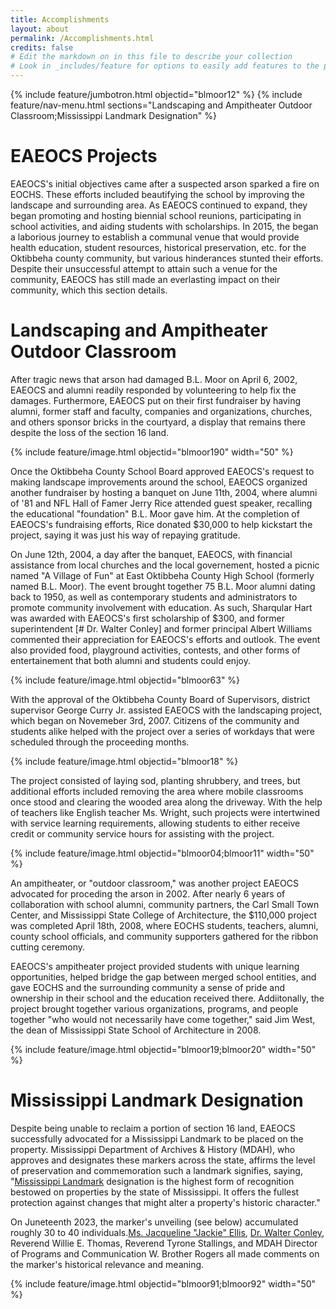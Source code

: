 ```yaml
---
title: Accomplishments 
layout: about
permalink: /Accomplishments.html
credits: false
# Edit the markdown on in this file to describe your collection
# Look in _includes/feature for options to easily add features to the page
---
```


{% include feature/jumbotron.html objectid="blmoor12" %}
{% include feature/nav-menu.html sections="Landscaping and Ampitheater Outdoor Classroom;Mississippi Landmark Designation" %}

# EAEOCS Projects

EAEOCS's initial objectives came after a suspected arson sparked a fire on EOCHS. These efforts included beautifying the school by improving the landscape and surrounding area. As EAEOCS continued to expand, they began promoting and hosting biennial school reunions, participating in school activities, and aiding students with scholarships. In 2015, the began a laborious journey to establish a communal venue that would provide health education, student resources, historical preservation, etc. for the Oktibbeha county community, but various hinderances stunted their efforts. Despite their unsuccessful attempt to attain such a venue for the community, EAEOCS has still made an everlasting impact on their community, which this section details.

# Landscaping and Ampitheater Outdoor Classroom

After tragic news that arson had damaged B.L. Moor on April 6, 2002, EAEOCS and alumni readily responded by volunteering to help fix the damages. Furthermore, EAEOCS put on their first fundraiser by having alumni, former staff and faculty, companies and organizations, churches, and others sponsor bricks in the courtyard, a display that remains there despite the loss of the section 16 land. 

{% include feature/image.html objectid="blmoor190" width="50" %}

Once the Oktibbeha County School Board approved EAEOCS's request to making landscape improvements around the school, EAEOCS organized another fundraiser by hosting a banquet on June 11th, 2004, where alumni of '81 and NFL Hall of Famer Jerry Rice attended guest speaker, recalling the educational "foundation" B.L. Moor gave him. At the completion of EAEOCS's fundraising efforts, Rice donated $30,000 to help kickstart the project, saying it was just his way of repaying gratitude. 

On June 12th, 2004, a day after the banquet, EAEOCS, with financial assistance from local churches and the local governement, hosted a picnic named "A Village of Fun" at East Oktibbeha County High School (formerly named B.L. Moor). The event brought together 75 B.L. Moor alumni dating back to 1950, as well as contemporary students and administrators to promote community involvement with education. As such, Sharqular Hart was awarded with EAEOCS's first scholarship of $300, and former superintendent [# Dr. Walter Conley] and former principal Albert Williams commented their appreciation for EAEOCS's efforts and outlook. The event also provided food, playground activities, contests, and other forms of entertainement that both alumni and students could enjoy.

{% include feature/image.html objectid="blmoor63" %}

With the approval of the Oktibbeha County Board of Supervisors, district supervisor George Curry Jr. assisted EAEOCS with the landscaping project, which began on Novemeber 3rd, 2007. Citizens of the community and students alike helped with the project over a series of workdays that were scheduled through the proceeding months. 

{% include feature/image.html objectid="blmoor18" %}

The project consisted of laying sod, planting shrubbery, and trees, but additional efforts included removing the area where mobile classrooms once stood and clearing the wooded area along the driveway. With the help of teachers like English teacher Ms. Wright, such projects were intertwined with service learning requirements, allowing students to either receive credit or community service hours for assisting with the project. 

{% include feature/image.html objectid="blmoor04;blmoor11" width="50" %}

An ampitheater, or "outdoor classroom," was another project EAEOCS advocated for proceding the arson in 2002. After nearly 6 years of collaboration with school alumni, community partners, the Carl Small Town Center, and Mississippi State College of Architecture, the $110,000 project was completed April 18th, 2008, where EOCHS students, teachers, alumni, county school officials, and community supporters gathered for the ribbon cutting ceremony.

EAEOCS's ampitheater project provided students with unique learning opportunities, helped bridge the gap between merged school entities, and gave EOCHS and the surrounding community a sense of pride and ownership in their school and the education received there. Addiitonally, the project brought together various organizations, programs, and people together "who would not necessarily have come together," said Jim West, the dean of Mississippi State School of Architecture in 2008. 

{% include feature/image.html objectid="blmoor19;blmoor20" width="50" %}

# Mississippi Landmark Designation

Despite being unable to reclaim a portion of section 16 land, EAEOCS successfully advocated for a Mississippi Landmark to be placed on the property. Mississippi Department of Archives & History (MDAH), who approves and designates these markers across the state, affirms the level of preservation and commemoration such a landmark signifies, saying, "[Mississippi Landmark](https://tinyurl.com/25wsdwcr) designation is the highest form of recognition bestowed on properties by the state of Mississippi. It offers the fullest protection against changes that might alter a property's historic character." 

On Juneteenth 2023, the marker's unveiling (see below) accumulated roughly 30 to 40 individuals.[Ms. Jacqueline "Jackie" Ellis](/notable.html), [Dr. Walter Conley](/notable.html), Reverend Willie E. Thomas, Reverend Tyrone Stallings, and MDAH Director of Programs and Communication W. Brother Rogers all made comments on the marker's historical relevance and meaning. 

{% include feature/image.html objectid="blmoor91;blmoor92" width="50" %}